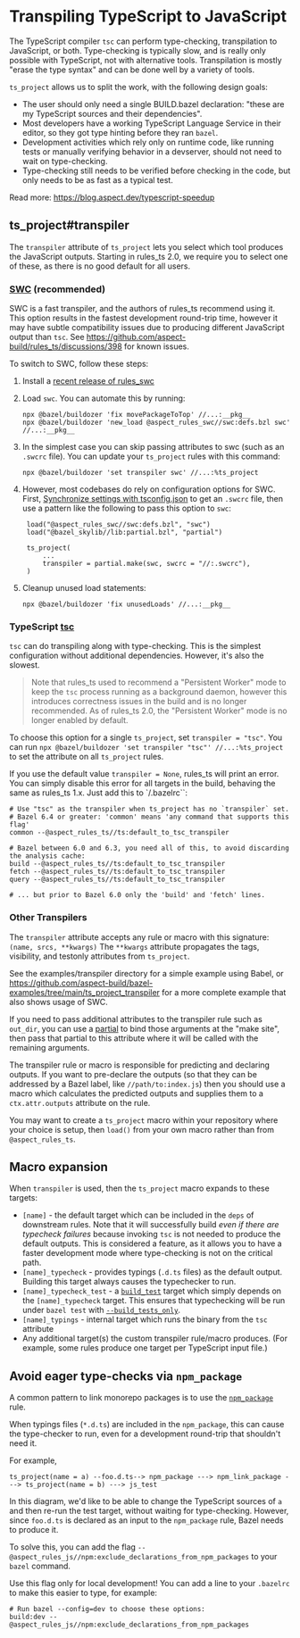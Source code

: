 # Transpiling TypeScript to JavaScript

The TypeScript compiler `tsc` can perform type-checking, transpilation to JavaScript, or both.
Type-checking is typically slow, and is really only possible with TypeScript, not with alternative tools.
Transpilation is mostly "erase the type syntax" and can be done well by a variety of tools.

`ts_project` allows us to split the work, with the following design goals:

- The user should only need a single BUILD.bazel declaration: "these are my TypeScript sources and their dependencies".
- Most developers have a working TypeScript Language Service in their editor, so they got type hinting before they ran `bazel`.
- Development activities which rely only on runtime code, like running tests or manually verifying behavior in a devserver, should not need to wait on type-checking.
- Type-checking still needs to be verified before checking in the code, but only needs to be as fast as a typical test.

Read more: https://blog.aspect.dev/typescript-speedup

## ts_project#transpiler

The `transpiler` attribute of `ts_project` lets you select which tool produces the JavaScript outputs.
Starting in rules_ts 2.0, we require you to select one of these, as there is no good default for all users.

### [SWC](http://swc.rs) (recommended)

SWC is a fast transpiler, and the authors of rules_ts recommend using it.
This option results in the fastest development round-trip time, however it may have subtle
compatibility issues due to producing different JavaScript output than `tsc`.
See https://github.com/aspect-build/rules_ts/discussions/398 for known issues.

To switch to SWC, follow these steps:

1. Install a [recent release of rules_swc](https://github.com/aspect-build/rules_swc/releases)
2. Load `swc`. You can automate this by running:

    ```
    npx @bazel/buildozer 'fix movePackageToTop' //...:__pkg__
    npx @bazel/buildozer 'new_load @aspect_rules_swc//swc:defs.bzl swc' //...:__pkg__
    ```

3. In the simplest case you can skip passing attributes to swc (such as an `.swcrc` file).
   You can update your `ts_project` rules with this command:

    ```
    npx @bazel/buildozer 'set transpiler swc' //...:%ts_project
    ```

4. However, most codebases do rely on configuration options for SWC.
   First, [Synchronize settings with tsconfig.json](https://github.com/aspect-build/rules_swc/blob/main/docs/tsconfig.md) to get an `.swcrc` file,
   then use a pattern like the following to pass this option to `swc`:

        load("@aspect_rules_swc//swc:defs.bzl", "swc")
        load("@bazel_skylib//lib:partial.bzl", "partial")
    
        ts_project(
            ...
            transpiler = partial.make(swc, swcrc = "//:.swcrc"),
        )

6. Cleanup unused load statements:

    ```
    npx @bazel/buildozer 'fix unusedLoads' //...:__pkg__
    ```

### TypeScript [tsc](https://www.typescriptlang.org/docs/handbook/compiler-options.html)

`tsc` can do transpiling along with type-checking.
This is the simplest configuration without additional dependencies. However, it's also the slowest.

> Note that rules_ts used to recommend a "Persistent Worker" mode to keep the `tsc` process running
> as a background daemon, however this introduces correctness issues in the build and is no longer
> recommended. As of rules_ts 2.0, the "Persistent Worker" mode is no longer enabled by default.

To choose this option for a single `ts_project`, set `transpiler = "tsc"`.
You can run `npx @bazel/buildozer 'set transpiler "tsc"' //...:%ts_project` to set the attribute
on all `ts_project` rules.

If you use the default value `transpiler = None`, rules_ts will print an error.
You can simply disable this error for all targets in the build, behaving the same as rules_ts 1.x.
Just add this to `/.bazelrc``:

    # Use "tsc" as the transpiler when ts_project has no `transpiler` set.
    # Bazel 6.4 or greater: 'common' means 'any command that supports this flag'
    common --@aspect_rules_ts//ts:default_to_tsc_transpiler

    # Bazel between 6.0 and 6.3, you need all of this, to avoid discarding the analysis cache:
    build --@aspect_rules_ts//ts:default_to_tsc_transpiler
    fetch --@aspect_rules_ts//ts:default_to_tsc_transpiler
    query --@aspect_rules_ts//ts:default_to_tsc_transpiler

    # ... but prior to Bazel 6.0 only the 'build' and 'fetch' lines.

### Other Transpilers

The `transpiler` attribute accepts any rule or macro with this signature: `(name, srcs, **kwargs)`
The `**kwargs` attribute propagates the tags, visibility, and testonly attributes from `ts_project`.

See the examples/transpiler directory for a simple example using Babel, or
<https://github.com/aspect-build/bazel-examples/tree/main/ts_project_transpiler>
for a more complete example that also shows usage of SWC.

If you need to pass additional attributes to the transpiler rule such as `out_dir`, you can use a
[partial](https://github.com/bazelbuild/bazel-skylib/blob/main/lib/partial.bzl)
to bind those arguments at the "make site", then pass that partial to this attribute where it will be called with the remaining arguments.

The transpiler rule or macro is responsible for predicting and declaring outputs.
If you want to pre-declare the outputs (so that they can be addressed by a Bazel label, like `//path/to:index.js`)
then you should use a macro which calculates the predicted outputs and supplies them to a `ctx.attr.outputs` attribute
on the rule.

You may want to create a `ts_project` macro within your repository where your choice is setup,
then `load()` from your own macro rather than from `@aspect_rules_ts`.

## Macro expansion

When `transpiler` is used, then the `ts_project` macro expands to these targets:

- `[name]` - the default target which can be included in the `deps` of downstream rules.
    Note that it will successfully build *even if there are typecheck failures* because invoking `tsc` is not needed to produce the default outputs.
    This is considered a feature, as it allows you to have a faster development mode where type-checking is not on the critical path.
- `[name]_typecheck` - provides typings (`.d.ts` files) as the default output.
    Building this target always causes the typechecker to run.
- `[name]_typecheck_test` - a [`build_test`] target which simply depends on the `[name]_typecheck` target.
    This ensures that typechecking will be run under `bazel test` with [`--build_tests_only`].
- `[name]_typings` - internal target which runs the binary from the `tsc` attribute
-  Any additional target(s) the custom transpiler rule/macro produces.
    (For example, some rules produce one target per TypeScript input file.)


[`build_test`]: https://github.com/bazelbuild/bazel-skylib/blob/main/rules/build_test.bzl
[`--build_tests_only`]: https://docs.bazel.build/versions/main/user-manual.html#flag--build_tests_only

## Avoid eager type-checks via `npm_package`

A common pattern to link monorepo packages is to use the [`npm_package`](https://docs.aspect.build/rules/aspect_rules_js/docs/npm_package) rule.

When typings files (`*.d.ts`) are included in the `npm_package`, this can cause the type-checker to run, even for a development round-trip that shouldn't need it.

For example,

```
ts_project(name = a) --foo.d.ts--> npm_package ---> npm_link_package ---> ts_project(name = b) ---> js_test
```

In this diagram, we'd like to be able to change the TypeScript sources of `a` and then re-run the test target, without waiting for type-checking.
However, since `foo.d.ts` is declared as an input to the `npm_package` rule, Bazel needs to produce it.

To solve this, you can add the flag `--@aspect_rules_js//npm:exclude_declarations_from_npm_packages` to your `bazel` command.

Use this flag only for local development! You can add a line to your `.bazelrc` to make this easier to type, for example:

```
# Run bazel --config=dev to choose these options:
build:dev --@aspect_rules_js//npm:exclude_declarations_from_npm_packages
```
